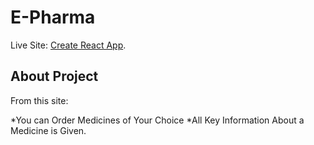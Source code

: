 # E-Pharma

Live Site: [Create React App](https://github.com/facebook/create-react-app).

## About Project

From this site:

*You can Order Medicines of Your Choice
*All Key Information About a Medicine is Given.
